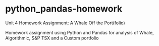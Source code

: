 # python_pandas-homework
Unit 4 Homework Assignment: A Whale Off the Port(folio)

Homework assignment using Python and Pandas for analysis of Whale, Algorithmic, S&P TSX and a Custom portfolio
